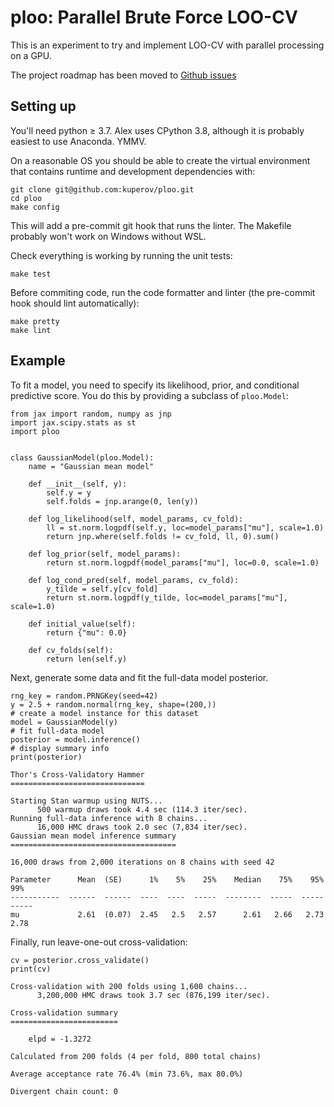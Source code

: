 ploo: Parallel Brute Force LOO-CV
=================================

This is an experiment to try and implement LOO-CV with parallel processing on a GPU.

The project roadmap has been moved to [Github issues](https://github.com/kuperov/ploo/milestones)

Setting up
----------

You'll need python ≥ 3.7. Alex uses CPython 3.8, although it is probably easiest to use Anaconda. YMMV.

On a reasonable OS you should be able to create the virtual environment that contains runtime and development dependencies with:

    git clone git@github.com:kuperov/ploo.git
    cd ploo
    make config

This will add a pre-commit git hook that runs the linter. The Makefile probably won't work on Windows without WSL.

Check everything is working by running the unit tests:

    make test

Before commiting code, run the code formatter and linter (the pre-commit hook should lint automatically):

    make pretty
    make lint

Example
-------

To fit a model, you need to specify its likelihood, prior, and conditional predictive score.
You do this by providing a subclass of `ploo.Model`:

```{python}
from jax import random, numpy as jnp
import jax.scipy.stats as st
import ploo


class GaussianModel(ploo.Model):
    name = "Gaussian mean model"

    def __init__(self, y):
        self.y = y
        self.folds = jnp.arange(0, len(y))

    def log_likelihood(self, model_params, cv_fold):
        ll = st.norm.logpdf(self.y, loc=model_params["mu"], scale=1.0)
        return jnp.where(self.folds != cv_fold, ll, 0).sum()

    def log_prior(self, model_params):
        return st.norm.logpdf(model_params["mu"], loc=0.0, scale=1.0)

    def log_cond_pred(self, model_params, cv_fold):
        y_tilde = self.y[cv_fold]
        return st.norm.logpdf(y_tilde, loc=model_params["mu"], scale=1.0)

    def initial_value(self):
        return {"mu": 0.0}

    def cv_folds(self):
        return len(self.y)
```

Next, generate some data and fit the full-data model posterior.
```{python}
rng_key = random.PRNGKey(seed=42)
y = 2.5 + random.normal(rng_key, shape=(200,))
# create a model instance for this dataset
model = GaussianModel(y)
# fit full-data model
posterior = model.inference()
# display summary info
print(posterior)
```
```
Thor's Cross-Validatory Hammer
==============================

Starting Stan warmup using NUTS...
      500 warmup draws took 4.4 sec (114.3 iter/sec).
Running full-data inference with 8 chains...
      16,000 HMC draws took 2.0 sec (7,834 iter/sec).
Gaussian mean model inference summary
=====================================

16,000 draws from 2,000 iterations on 8 chains with seed 42

Parameter      Mean  (SE)      1%    5%    25%    Median    75%    95%    99%
-----------  ------  ------  ----  ----  -----  --------  -----  -----  -----
mu             2.61  (0.07)  2.45   2.5   2.57      2.61   2.66   2.73   2.78
```

Finally, run leave-one-out cross-validation:
```{python}
cv = posterior.cross_validate()
print(cv)
```
```
Cross-validation with 200 folds using 1,600 chains...
      3,200,000 HMC draws took 3.7 sec (876,199 iter/sec).

Cross-validation summary
========================

    elpd = -1.3272

Calculated from 200 folds (4 per fold, 800 total chains)

Average acceptance rate 76.4% (min 73.6%, max 80.0%)

Divergent chain count: 0
```
